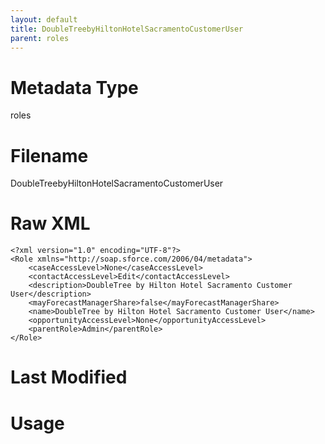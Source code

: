 ```yaml
---
layout: default
title: DoubleTreebyHiltonHotelSacramentoCustomerUser
parent: roles
---
```

# Metadata Type
roles


# Filename 
DoubleTreebyHiltonHotelSacramentoCustomerUser


# Raw XML
```
<?xml version="1.0" encoding="UTF-8"?>
<Role xmlns="http://soap.sforce.com/2006/04/metadata">
    <caseAccessLevel>None</caseAccessLevel>
    <contactAccessLevel>Edit</contactAccessLevel>
    <description>DoubleTree by Hilton Hotel Sacramento Customer User</description>
    <mayForecastManagerShare>false</mayForecastManagerShare>
    <name>DoubleTree by Hilton Hotel Sacramento Customer User</name>
    <opportunityAccessLevel>None</opportunityAccessLevel>
    <parentRole>Admin</parentRole>
</Role>
```


# Last Modified


# Usage
